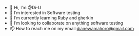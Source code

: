 - 👋 Hi, I’m @Di-U
- 👀 I’m interested in Software testing
- 🌱 I’m currently learning Ruby and gherkin
- 💞️ I’m looking to collaborate on anything software testing
- 📫 How to reach me on my email dianewamahoro@gmail.com

<!---
Di-U/Di-U is a ✨ special ✨ repository because its `README.md` (this file) appears on your GitHub profile.
You can click the Preview link to take a look at your changes.
--->
